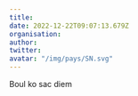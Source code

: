 ```yaml
---
title: 
date: 2022-12-22T09:07:13.679Z
organisation: 
author: 
twitter: 
avatar: "/img/pays/SN.svg"
---
```


Boul ko sac diem 